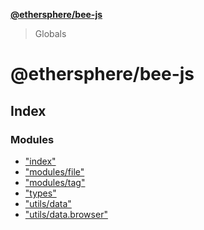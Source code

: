 **[@ethersphere/bee-js](README.md)**

> Globals

# @ethersphere/bee-js

## Index

### Modules

* ["index"](modules/_index_.md)
* ["modules/file"](modules/_modules_file_.md)
* ["modules/tag"](modules/_modules_tag_.md)
* ["types"](modules/_types_.md)
* ["utils/data"](modules/_utils_data_.md)
* ["utils/data.browser"](modules/_utils_data_browser_.md)

